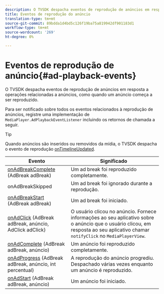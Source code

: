 ```yaml
---
description: O TVSDK despacha eventos de reprodução de anúncios em resposta a operações relacionadas a anúncios, como quando um anúncio começa a ser reproduzido.
title: Eventos de reprodução do anúncio
translation-type: tm+mt
source-git-commit: 89bdda1d4bd5c126f19ba75a819942df901183d1
workflow-type: tm+mt
source-wordcount: '269'
ht-degree: 0%

---
```



# Eventos de reprodução de anúncio{#ad-playback-events}

O TVSDK despacha eventos de reprodução de anúncios em resposta a operações relacionadas a anúncios, como quando um anúncio começa a ser reproduzido.

Para ser notificado sobre todos os eventos relacionados à reprodução de anúncios, registre uma implementação de `MediaPlayer.AdPlaybackEventListener` incluindo os retornos de chamada a seguir.

>[!TIP]
>
>Quando anúncios são inseridos ou removidos da mídia, o TVSDK despacha o evento de reprodução [onTimelineUpdated](https://help.adobe.com/en_US/primetime/api/psdk/javadoc_1.4/com/adobe/mediacore/MediaPlayer.PlaybackEventListener.html#onTimelineUpdated()).

| Evento | Significado |
|---|---|
| [onAdBreakComplete](https://help.adobe.com/en_US/primetime/api/psdk/javadoc_1.4/com/adobe/mediacore/MediaPlayer.AdPlaybackEventListener.html#onAdBreakComplete(com.adobe.mediacore.timeline.advertising.AdBreak))  (AdBreak adBreak) | Um ad break foi reproduzido completamente. |
| onAdBreakSkipped | Um ad break foi ignorado durante a reprodução. |
| [onAdBreakStart](https://help.adobe.com/en_US/primetime/api/psdk/javadoc_1.4/com/adobe/mediacore/MediaPlayer.AdPlaybackEventListener.html#onAdBreakStart(com.adobe.mediacore.timeline.advertising.AdBreak))  (AdBreak adBreak) | Um ad break foi iniciado. |
| [onAdClick](https://help.adobe.com/en_US/primetime/api/psdk/javadoc_1.4/com/adobe/mediacore/MediaPlayer.AdPlaybackEventListener.html#onAdClick(com.adobe.mediacore.timeline.advertising.AdBreak,%20com.adobe.mediacore.timeline.advertising.Ad,%20com.adobe.mediacore.timeline.advertising.AdClick))  (AdBreak adBreak, anúncio, AdClick adClick) | O usuário clicou no anúncio. Fornece informações ao seu aplicativo sobre o anúncio que o usuário clicou, em resposta ao seu aplicativo chamar `notifyClick` no `MediaPlayerView`. |
| [onAdComplete](https://help.adobe.com/en_US/primetime/api/psdk/javadoc_1.4/com/adobe/mediacore/MediaPlayer.AdPlaybackEventListener.html#onAdComplete(com.adobe.mediacore.timeline.advertising.AdBreak))  (AdBreak adBreak, anúncio) | Um anúncio foi reproduzido completamente. |
| [onAdProgress](https://help.adobe.com/en_US/primetime/api/psdk/javadoc_1.4/com/adobe/mediacore/MediaPlayer.AdPlaybackEventListener.html#onAdProgress(com.adobe.mediacore.timeline.advertising.AdBreak,com.adobe.mediacore.timeline.advertising.Ad,%20int))  (AdBreak adBreak, anúncio, int percentual) | A reprodução do anúncio progrediu. Despachado várias vezes enquanto um anúncio é reproduzido. |
| [onAdStart](https://help.adobe.com/en_US/primetime/api/psdk/javadoc_1.4/com/adobe/mediacore/MediaPlayer.AdPlaybackEventListener.html#onAdStart(com.adobe.mediacore.timeline.advertising.AdBreak,%20com.adobe.mediacore.timeline.advertising.Ad))  (AdBreak adBreak, anúncio) | Um anúncio foi iniciado. |
